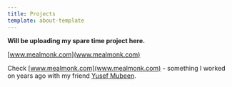 ```yaml
---
title: Projects
template: about-template
---
```

**Will be uploading my spare time project here.**

[www.mealmonk.com](www.mealmonk.com) 

Check [www.mealmonk.com](www.mealmonk.com) - something I worked on years ago with my friend [Yusef Mubeen](https://www.linkedin.com/in/yusefmubeen/).